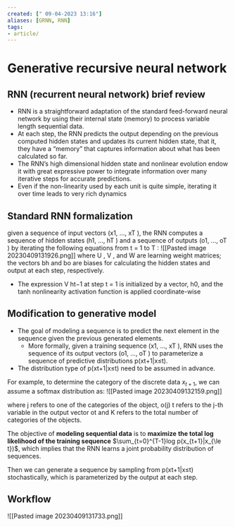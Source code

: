 ```yaml
---
created: [" 09-04-2023 13:16"]
aliases: [GRNN, RNN]
tags:
- article/
---
```


# Generative recursive neural network

## RNN (recurrent neural network) brief review
- RNN is a straightforward adaptation of the standard feed-forward neural network by using their internal state (memory) to process variable length sequential data. 
- At each step, the RNN predicts the output depending on the previous computed hidden states and updates its current hidden state, that it, they have a “memory” that captures information about what has been calculated so far. 
- The RNN’s high dimensional hidden state and nonlinear evolution endow it with great expressive power to integrate information over many iterative steps for accurate predictions. 
- Even if the non-linearity used by each unit is quite simple, iterating it over time leads to very rich dynamics

## Standard RNN formalization
given a sequence of input vectors (x1, ..., xT ), the RNN computes a sequence of hidden states (h1, ..., hT ) and a sequence of outputs (o1, ..., oT ) by iterating the following equations from t = 1 to T :
![[Pasted image 20230409131926.png]]
where U , V , and W are learning weight matrices; the vectors bh and bo are biases for calculating the hidden states and output at each step, respectively. 
- The expression V ht−1 at step t = 1 is initialized by a vector, h0, and the tanh nonlinearity activation function is applied coordinate-wise
## Modification to generative model
- The goal of modeling a sequence is to predict the next element in the sequence given the previous generated elements. 
	- More formally, given a training sequence (x1, ..., xT ), RNN uses the sequence of its output vectors (o1, ..., oT ) to parameterize a sequence of predictive distributions p(xt+1|x≤t). 
- The distribution type of p(xt+1|x≤t) need to be assumed in advance. 

For example, to determine the category of the discrete data $x_{t+1}$, we can assume a softmax distribution as:
![[Pasted image 20230409132159.png]]

where j refers to one of the categories of the object, o(j) t refers to the j-th variable in the output vector ot and K refers to the total number of categories of the objects. 


The objective of **modeling sequential data** is to **maximize** **the total log likelihood of the training sequence**  $\sum_{t=0}^{T-1}log p(x_{t+1}|x_{\le t})$, which implies that the RNN learns a joint probability distribution of sequences. 

Then we can generate a sequence by sampling from p(xt+1|x≤t) stochastically, which is parameterized by the output at each step.


## Workflow
![[Pasted image 20230409131733.png]]
